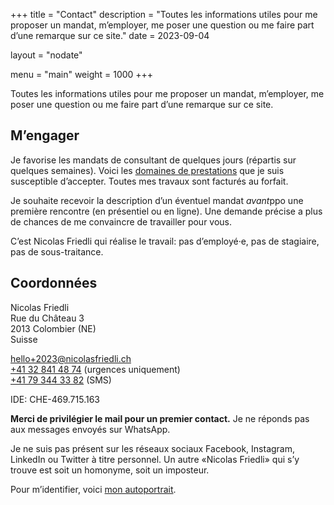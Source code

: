 +++
title = "Contact"
description = "Toutes les informations utiles pour me proposer un mandat, m’employer, me poser une question ou me faire part d’une remarque sur ce site."
date = 2023-09-04

layout = "nodate"

menu  = "main"
weight = 1000
+++

Toutes les informations utiles pour me proposer un mandat, m’employer, me poser une question ou me faire part d’une remarque sur ce site.

## M’engager

Je favorise les mandats de consultant de quelques jours (répartis sur quelques semaines). Voici les [domaines de prestations](/prestations/) que je suis susceptible d’accepter. Toutes mes travaux sont facturés au forfait. 

Je souhaite recevoir la description d’un éventuel mandat *avant*ppo une première rencontre (en présentiel ou en ligne). Une demande précise a plus de chances de me convaincre de travailler pour vous.

C’est Nicolas Friedli qui réalise le travail: pas d’employé·e, pas de stagiaire, pas de sous-traitance.

## Coordonnées

Nicolas Friedli  
Rue du Château 3  
2013 Colombier (NE)  
Suisse

[hello+2023@nicolasfriedli.ch](mailto:hello+2023@nicolasfriedli.ch)  
[+41 32 841 48 74](tel:+41328414874) (urgences uniquement)  
[+41 79 344 33 82](tel:+41793443382) (SMS)

IDE: CHE-469.715.163

**Merci de privilégier le mail pour un premier contact.** Je ne réponds pas aux messages envoyés sur WhatsApp. 

Je ne suis pas présent sur les réseaux sociaux Facebook, Instagram, LinkedIn ou Twitter à titre personnel. Un autre «Nicolas Friedli» qui s’y trouve est soit un homonyme, soit un imposteur. 

Pour m’identifier, voici [mon autoportrait](/images/nicolas-friedli.jpg "Autoportrait de Nicolas Friedli").